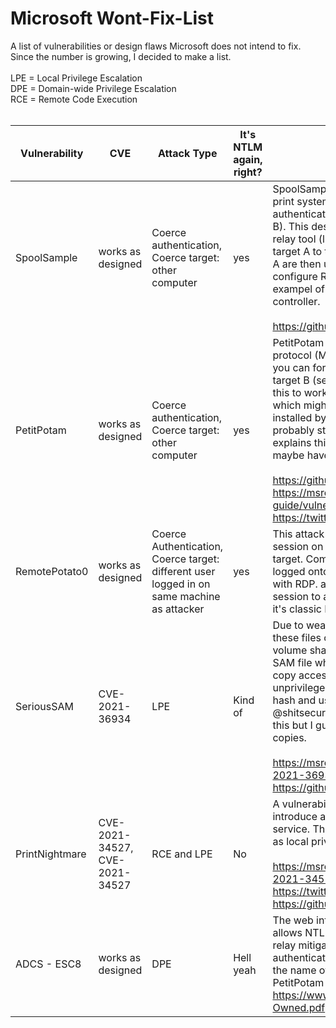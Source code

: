 # Microsoft Wont-Fix-List

A list of vulnerabilities or design flaws Microsoft does not intend to fix. Since the number is growing, I decided to make a list.
<br>
<br>
LPE = Local Privilege Escalation<br>
DPE = Domain-wide Privilege Escalation<br>
RCE = Remote Code Execution<br>
<br>

|Vulnerability|CVE|Attack Type|It's NTLM again, right?|How it works in a nutshell
| ------------- |-------------| -----|-----|-----|
|SpoolSample|works as designed|Coerce authentication, Coerce target: other computer|yes |SpoolSample abuses a functionality of the MS-RPRN (the print system remote protocol) to coerce target A to authenticate to a destination of the attackers choosing (target B). This destination usually is another host running an NTLM relay tool (like ntlmrelayx or inveigh), which in turn relays the target A to the final target, target C. The permissions of target A are then used to execute stuff (e.g. make me domain admin, configure RBCD, add a user, etc...) on target C. A common exampel of target C is the LDAP service of a domain controller.<br> <br>https://github.com/leechristensen/SpoolSample 
|PetitPotam|works as designed|Coerce authentication, Coerce target: other computer| yes|PetitPotam is similar to SpoolSample but uses another protocol (MS-EFSRPC). Another benefit of PetitPotam is that you can force the protocol target A uses to authenticate to target B (see SpoolSample explanation) to HTTP. However for this to work, the WebClient service needs to run on target A, which might be not a big deal on clients but the service is not installed by default on servers. So as far as I understand, your probably stuck with SMB when it comes to servers. @tifkin_ explains this nicely in a twitter thread (see references), so maybe have a look at that. <br><br>https://github.com/topotam/PetitPotam<br>https://msrc.microsoft.com/update-guide/vulnerability/ADV210003<br>https://twitter.com/tifkin_/status/1418855927575302144
|RemotePotato0|works as designed|Coerce Authentication, Coerce target: different user logged in on same machine as attacker| yes|This attack can coerce authentication from another user session on the attackers machine to an attacker controlled target. Common scenario would be: unprivileged attacker is logged onto a machine. privileged user logs onto that machine with RDP. attacker triggers authentication in the privileged session to another, attacker controlled host. From thereone it's classic NTLM relay again. 
|SeriousSAM|CVE-2021-36934|LPE|Kind of|Due to weak default ACLs on the SAM and SYSTEM files, these files can be accessed by unprivileged users through volume shadow copies. Sidenote: there's a read lock on the SAM file while in use, therefore you need the volume shadow copy access path cause you can't read it directly. An unprivileged user can extract the local admin's password hash and use this to elevate local privileges (see @shitsecure's github repo for tooling). They will definetely fix this but I guess we will be stuck with the insecure shadow copies.<br><br>https://msrc.microsoft.com/update-guide/vulnerability/CVE-2021-36934<br>https://github.com/S3cur3Th1sSh1t/SharpNamedPipePTH
|PrintNightmare|CVE-2021-34527, CVE-2021-34527|RCE and LPE|No|A vulnerability in the print spooler allows an attacker to introduce a malicious DLL that will be executed by the spooler service. This can be used for remote code execution as well as local privilege escalation.<br><br>https://msrc.microsoft.com/update-guide/vulnerability/CVE-2021-34527<br> https://twitter.com/gentilkiwi/status/1416429891592011781<br> https://github.com/cube0x0/CVE-2021-1675
|ADCS - ESC8 |works as designed|DPE|Hell yeah|The web interface of the Active Directory Certificate Services allows NTLM authentication by default and does not enforce relay mitigations (also by default). Therefore you can relay an authentication to that webinterface and request a certificate in the name of the relayed account. E.g. you relay the DC (using PetitPotam for example) and get a DC certificate. https://www.specterops.io/assets/resources/Certified_Pre-Owned.pdf|

